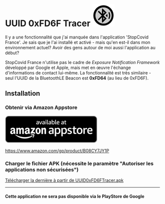 # UUID 0xFD6F Tracer ![AppLogo](./app/src/main/res/mipmap-hdpi/ic_launcher_round.png)
Il y a une fonctionnalité que j'ai manquée dans l'application 'StopCovid France'. Je sais que je l'ai installé et
activé - mais qu'en est-il dans mon environnement actuel? Avoir des gens autour de moi aussi l'application au début?

StopCovid France n'utilise pas le cadre de _Exposure Notification Framework_ développé par Google et Apple, mais met en
œuvre l'échange d'informations de contact lui-même. La fonctionnalité est très similaire - seul l'UUID de la BluetoothLE
Beacon est **0xFD64** (au lieu de 0xFD6F).

## Installation
### Obtenir via Amazon Appstore
[![amazon appstore](./misc/amazon/amazon-appstore-badge-en-black.png)](https://www.amazon.com/gp/product/B08CY7JY1P)

https://www.amazon.com/gp/product/B08CY7JY1P

### Charger le fichier APK (nécessite le paramètre "Autoriser les applications non sécurisées")
[Télécharger la dernière à partir de UUID0xFD6FTracer.apk](https://github.com/marq24/UUID0xFD6FTracer/releases/download/0.9.1.7/UUID0xFD6F_v0.9.1.7.apk)

---
#### Cette application ne sera pas disponible via le PlayStore de Google
